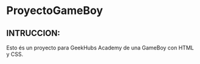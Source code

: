# ProyectoGameBoy

## INTRUCCION: 

Esto és un proyecto para GeekHubs Academy de una GameBoy con HTML y CSS.
